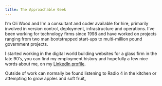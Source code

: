 ```yaml
--- 
title: The Approachable Geek
---
```


I’m Oli Wood and I'm a consultant and coder available for hire, primarily involved in version control, deployment, infrastructure and operations.  I've been working for technology firms since 1998 and have worked on projects ranging from two man bootstrapped start-ups to multi-million pound government projects.


I started working in the digital world building websites for a glass firm in the late 90’s, you can find my employment history and hopefully a few nice words about me, on my [LinkedIn profile](http://www.linkedin.com/in/oliwood).

Outside of work can normally be found listening to Radio 4 in the kitchen or attempting to grow apples and soft fruit<a href="http://www.theapproachablegeek.co.uk/_assets/images/happy-birthday-lori-pig.jpg">.</a>